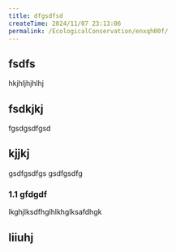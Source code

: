 ```yaml
---
title: dfgsdfsd
createTime: 2024/11/07 23:13:06
permalink: /EcologicalConservation/enxqh00f/
---
```



## fsdfs
hkjhljhjhlhj
## fsdkjkj

fgsdgsdfgsd

## kjjkj

gsdfgsdfgs
gsdfgsdfg

### 1.1 gfdgdf


lkghjlksdfhglhlkhglksafdhgk

## liiuhj

